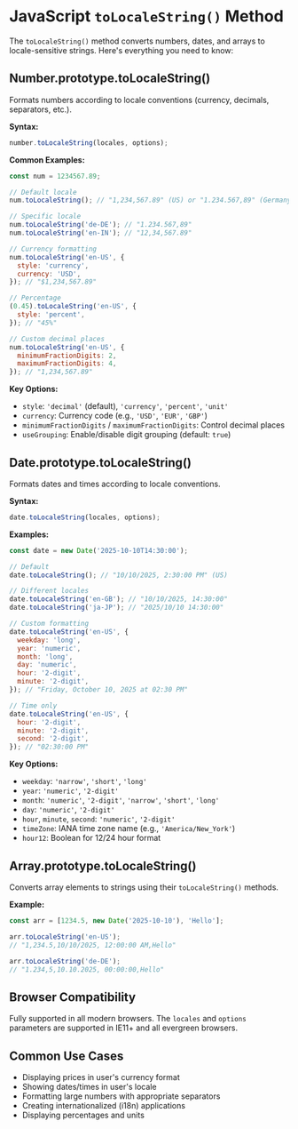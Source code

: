 # JavaScript `toLocaleString()` Method

The `toLocaleString()` method converts numbers, dates, and arrays to locale-sensitive strings. Here's everything you need to know:

## **Number.prototype.toLocaleString()**

Formats numbers according to locale conventions (currency, decimals, separators, etc.).

**Syntax:**

```javascript
number.toLocaleString(locales, options);
```

**Common Examples:**

```javascript
const num = 1234567.89;

// Default locale
num.toLocaleString(); // "1,234,567.89" (US) or "1.234.567,89" (Germany)

// Specific locale
num.toLocaleString('de-DE'); // "1.234.567,89"
num.toLocaleString('en-IN'); // "12,34,567.89"

// Currency formatting
num.toLocaleString('en-US', {
  style: 'currency',
  currency: 'USD',
}); // "$1,234,567.89"

// Percentage
(0.45).toLocaleString('en-US', {
  style: 'percent',
}); // "45%"

// Custom decimal places
num.toLocaleString('en-US', {
  minimumFractionDigits: 2,
  maximumFractionDigits: 4,
}); // "1,234,567.89"
```

**Key Options:**

- `style`: `'decimal'` (default), `'currency'`, `'percent'`, `'unit'`
- `currency`: Currency code (e.g., `'USD'`, `'EUR'`, `'GBP'`)
- `minimumFractionDigits` / `maximumFractionDigits`: Control decimal places
- `useGrouping`: Enable/disable digit grouping (default: `true`)

## **Date.prototype.toLocaleString()**

Formats dates and times according to locale conventions.

**Syntax:**

```javascript
date.toLocaleString(locales, options);
```

**Examples:**

```javascript
const date = new Date('2025-10-10T14:30:00');

// Default
date.toLocaleString(); // "10/10/2025, 2:30:00 PM" (US)

// Different locales
date.toLocaleString('en-GB'); // "10/10/2025, 14:30:00"
date.toLocaleString('ja-JP'); // "2025/10/10 14:30:00"

// Custom formatting
date.toLocaleString('en-US', {
  weekday: 'long',
  year: 'numeric',
  month: 'long',
  day: 'numeric',
  hour: '2-digit',
  minute: '2-digit',
}); // "Friday, October 10, 2025 at 02:30 PM"

// Time only
date.toLocaleString('en-US', {
  hour: '2-digit',
  minute: '2-digit',
  second: '2-digit',
}); // "02:30:00 PM"
```

**Key Options:**

- `weekday`: `'narrow'`, `'short'`, `'long'`
- `year`: `'numeric'`, `'2-digit'`
- `month`: `'numeric'`, `'2-digit'`, `'narrow'`, `'short'`, `'long'`
- `day`: `'numeric'`, `'2-digit'`
- `hour`, `minute`, `second`: `'numeric'`, `'2-digit'`
- `timeZone`: IANA time zone name (e.g., `'America/New_York'`)
- `hour12`: Boolean for 12/24 hour format

## **Array.prototype.toLocaleString()**

Converts array elements to strings using their `toLocaleString()` methods.

**Example:**

```javascript
const arr = [1234.5, new Date('2025-10-10'), 'Hello'];

arr.toLocaleString('en-US');
// "1,234.5,10/10/2025, 12:00:00 AM,Hello"

arr.toLocaleString('de-DE');
// "1.234,5,10.10.2025, 00:00:00,Hello"
```

## **Browser Compatibility**

Fully supported in all modern browsers. The `locales` and `options` parameters are supported in IE11+ and all evergreen browsers.

## **Common Use Cases**

- Displaying prices in user's currency format
- Showing dates/times in user's locale
- Formatting large numbers with appropriate separators
- Creating internationalized (i18n) applications
- Displaying percentages and units
